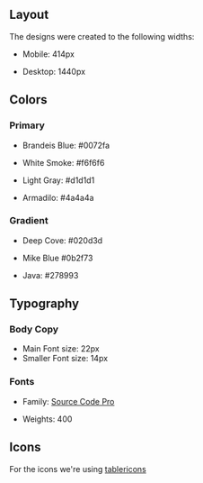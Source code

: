 ## Layout

The designs were created to the following widths:

-   Mobile: 414px

-   Desktop: 1440px

## Colors

### Primary

-   Brandeis Blue: #0072fa

-   White Smoke: #f6f6f6

-   Light Gray: #d1d1d1

-   Armadilo: #4a4a4a

### Gradient

-   Deep Cove: #020d3d

-   Mike Blue #0b2f73

-   Java: #278993

## Typography

### Body Copy

-   Main Font size: 22px
-   Smaller Font size: 14px

### Fonts

-   Family: [Source Code Pro](https://fonts.google.com/specimen/Source+Code+Pro)

-   Weights: 400

## Icons

For the icons we're using [tablericons](http://tablericons.com)